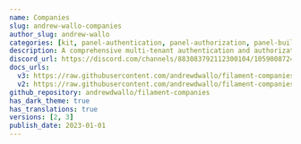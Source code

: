 ```yaml
---
name: Companies
slug: andrew-wallo-companies
author_slug: andrew-wallo
categories: [kit, panel-authentication, panel-authorization, panel-builder]
description: A comprehensive multi-tenant authentication and authorization solution designed for Filament, with a focus on company-based tenancy.
discord_url: https://discord.com/channels/883083792112300104/1059008724410310767
docs_urls:
  v3: https://raw.githubusercontent.com/andrewdwallo/filament-companies/4.x/README.md
  v2: https://raw.githubusercontent.com/andrewdwallo/filament-companies/2.x/README.md
github_repository: andrewdwallo/filament-companies
has_dark_theme: true
has_translations: true
versions: [2, 3]
publish_date: 2023-01-01
---
```

